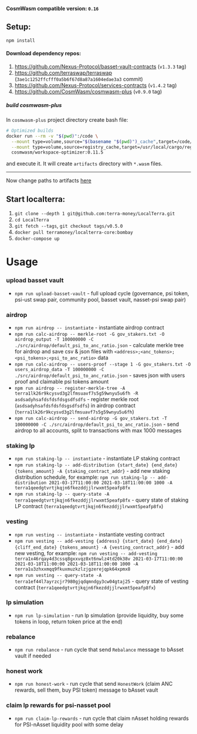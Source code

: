 **CosmWasm compatible version: `0.16`**

## Setup:

`npm install`

#### Download dependency repos:

1. https://github.com/Nexus-Protocol/basset-vault-contracts (`v1.3.3` tag)
2. https://github.com/terraswap/terraswap (`3ae1c1252ffcfff0a5b6f67d8a87a1604edae3a3` commit)
3. https://github.com/Nexus-Protocol/services-contracts (`v1.4.2` tag)
4. https://github.com/CosmWasm/cosmwasm-plus (`v0.9.0` tag)

##### build cosmwasm-plus

In `cosmwasm-plus` project directory create bash file:
```sh
# Optimized builds
docker run --rm -v "$(pwd)":/code \
  --mount type=volume,source="$(basename "$(pwd)")_cache",target=/code/target \
  --mount type=volume,source=registry_cache,target=/usr/local/cargo/registry \
  cosmwasm/workspace-optimizer:0.11.5
```
and execute it. It will create `artifacts` directory with `*.wasm` files.

---

Now change paths to artifacts [here](src/basset_vault/definition.ts)

## Start localterra:

1. `git clone --depth 1 git@github.com:terra-money/LocalTerra.git`
2. `cd LocalTerra`
3. `git fetch --tags`, `git checkout tags/v0.5.0`
3. `docker pull terramoney/localterra-core:bombay`
4. `docker-compose up`

# Usage

### upload basset vault

- `npm run upload-basset-vault` - full upload cycle (governance, psi token, psi-ust swap pair, community pool, basset vault, nasset-psi swap pair)

### airdrop

- `npm run airdrop -- instantiate` - instantiate airdrop contract
- `npm run calc-airdrop -- merkle-root -G gov_stakers.txt -O airdrop_output -T 100000000 -C ./src/airdrop/default_psi_to_anc_ratio.json` - calculate merkle tree for airdrop and save csv & json files with `<address>;<anc_tokens>;<psi_tokens>;<psi_to_anc_ratio>` data
- `npm run calc-airdrop -- users-proof --stage 1 -G gov_stakers.txt -O users_airdrop_data -T 100000000 -C ./src/airdrop/default_psi_to_anc_ratio.json` - saves json with users proof and claimable psi tokens amount
- `npm run airdrop -- register-merkle-tree -A terra1lk26r9kcysvd3g2lfmsuavf7s5g59wnyu5u6fh -R asdsadyhsafdsfdsfdsgsdfsdfs` - register merkle root (`asdsadyhsafdsfdsfdsgsdfsdfs`) in airdrop contract (`terra1lk26r9kcysvd3g2lfmsuavf7s5g59wnyu5u6fh`)
- `npm run calc-airdrop -- send-airdrop -G gov_stakers.txt -T 100000000 -C ./src/airdrop/default_psi_to_anc_ratio.json` - send airdrop to all accounts, split to transactions with max 1000 messages

### staking lp

- `npm run staking-lp -- instantiate` - instantiate LP staking contract
- `npm run staking-lp -- add-distribution {start_date} {end_date} {tokens_amount} -A {staking_contract_addr}` - add new staking distribution schedule, for example: `npm run staking-lp -- add-distribution 2021-03-17T11:00:00 2021-03-18T11:00:00 1000 -A terra1qeedgtvrtjkqjn6fkezddjjlrwxmt5peafp8fx`
- `npm run staking-lp -- query-state -A terra1qeedgtvrtjkqjn6fkezddjjlrwxmt5peafp8fx` - query state of staking LP contract (`terra1qeedgtvrtjkqjn6fkezddjjlrwxmt5peafp8fx`)

### vesting

- `npm run vesting -- instantiate` - instantiate vesting contract
- `npm run vesting -- add-vesting {address} {start_date} {end_date} {cliff_end_date} {tokens_amount} -A {vesting_contract_addr}` - add new vesting, for example: `npm run vesting -- add-vesting terra1x46rqay4d3cssq8gxxvqz8xt6nwlz4td20k38v 2021-03-17T11:00:00 2021-03-18T11:00:00 2021-03-18T11:00:00 1000 -A terra1u3zhxxmqq9fkuxmuzkzlzjgzerejqpk64xpmx8`
- `npm run vesting -- query-state -A terra1ef44l7ayrzcjr7980gjqdqmndgy3cw04gtaj25` - query state of vesting contract (`terra1qeedgtvrtjkqjn6fkezddjjlrwxmt5peafp8fx`)

### lp simulation

- `npm run lp-simulation` - run lp simulation (provide liquidity, buy some tokens in loop, return token price at the end)

### rebalance

- `npm run rebalance` - run cycle that send `Rebalance` message to bAsset vault if needed

### honest work

- `npm run honest-work` - run cycle that send `HonestWork` (claim ANC rewards, sell them, buy PSI token) message to bAsset vault

### claim lp rewards for psi-nasset pool

- `npm run claim-lp-rewards` - run cycle that claim nAsset holding rewards for PSI-nAsset liquidity pool with some delay
